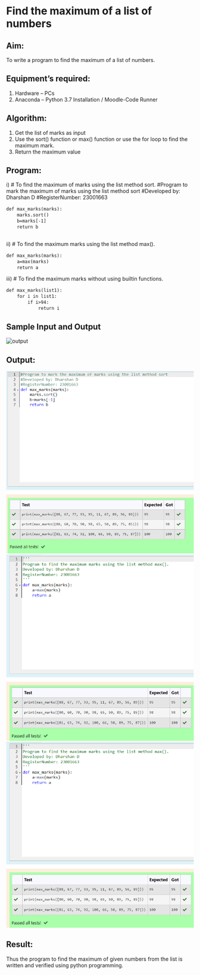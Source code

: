 # Find the maximum of a list of numbers
## Aim:
To write a program to find the maximum of a list of numbers.
## Equipment’s required:
1.	Hardware – PCs
2.	Anaconda – Python 3.7 Installation / Moodle-Code Runner
## Algorithm:
1.	Get the list of marks as input
2.	Use the sort() function or max() function or use the for loop to find the maximum mark.
3.	Return the maximum value
## Program:

i)	# To find the maximum of marks using the list method sort.
#Program to mark the maximum of marks using the list method sort
#Developed by: Dharshan D
#RegisterNumber: 23001663
```
def max_marks(marks):
    marks.sort()
    b=marks[-1]
    return b


```

ii)	# To find the maximum marks using the list method max().
```
def max_marks(marks):
    a=max(marks)
    return a
```

iii) # To find the maximum marks without using builtin functions.
```
def max_marks(list1):
    for i in list1:
        if i>94:
            return i
```
## Sample Input and Output
![output](./img/max_marks1.jpg) 

## Output:
![output](/1output.png)
![output](/2output.png)
![output](/2output.png)
## Result:
Thus the program to find the maximum of given numbers from the list is written and verified using python programming.